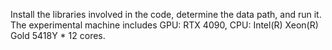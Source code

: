 Install the libraries involved in the code, determine the data path, and run it.
The experimental machine includes GPU: RTX 4090, CPU: Intel(R) Xeon(R) Gold 5418Y * 12 cores.
